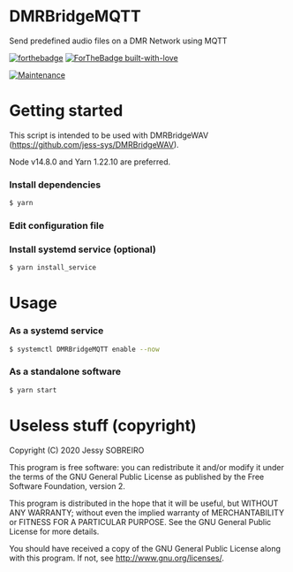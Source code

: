 # DMRBridgeMQTT
Send predefined audio files on a DMR Network using MQTT

[![forthebadge](https://forthebadge.com/images/badges/made-with-javascript.svg)](https://forthebadge.com)
[![ForTheBadge built-with-love](http://ForTheBadge.com/images/badges/built-with-love.svg)](https://GitHub.com/jess-sys/)

[![Maintenance](https://img.shields.io/badge/Maintained%3F-yes-green.svg)](https://GitHub.com/Naereen/StrapDown.js/graphs/commit-activity)

# Getting started

This script is intended to be used with DMRBridgeWAV (https://github.com/jess-sys/DMRBridgeWAV).

Node v14.8.0 and Yarn 1.22.10 are preferred.

### Install dependencies

```bash
$ yarn
```

### Edit configuration file

### Install systemd service (optional)

```bash
$ yarn install_service
```

# Usage

### As a systemd service

```bash
$ systemctl DMRBridgeMQTT enable --now
```

### As a standalone software

```bash
$ yarn start
```

# Useless stuff (copyright)

Copyright (C) 2020 Jessy SOBREIRO

This program is free software: you can redistribute it and/or modify it under the terms of the GNU General Public License as published by the Free Software Foundation, version 2.

This program is distributed in the hope that it will be useful, but WITHOUT ANY WARRANTY; without even the implied warranty of MERCHANTABILITY or FITNESS FOR A PARTICULAR PURPOSE. See the GNU General Public License for more details.

You should have received a copy of the GNU General Public License along with this program. If not, see http://www.gnu.org/licenses/.
